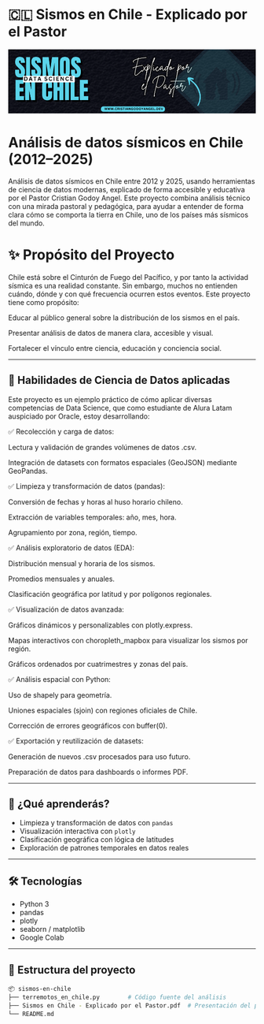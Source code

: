 # 🇨🇱 Sismos en Chile - Explicado por el Pastor

![Portada](https://github.com/cristiangodoyangel/Analisis-Sismico-Chile-Data-Science/blob/ccd2e4ea36b6f6c3129db5eaf1740cf6516abb31/assets/banner.png)

# Análisis de datos sísmicos en Chile (2012–2025)

Análisis de datos sísmicos en Chile entre 2012 y 2025, usando herramientas de ciencia de datos modernas, explicado de forma accesible y educativa por el Pastor Cristian Godoy Angel. Este proyecto combina análisis técnico con una mirada pastoral y pedagógica, para ayudar a entender de forma clara cómo se comporta la tierra en Chile, uno de los países más sísmicos del mundo.

# ✨ Propósito del Proyecto

Chile está sobre el Cinturón de Fuego del Pacífico, y por tanto la actividad sísmica es una realidad constante. Sin embargo, muchos no entienden cuándo, dónde y con qué frecuencia ocurren estos eventos. Este proyecto tiene como propósito:

Educar al público general sobre la distribución de los sismos en el país.

Presentar análisis de datos de manera clara, accesible y visual.

Fortalecer el vínculo entre ciencia, educación y conciencia social.



---

## 🧠 Habilidades de Ciencia de Datos aplicadas
Este proyecto es un ejemplo práctico de cómo aplicar diversas competencias de Data Science, que como estudiante de Alura Latam auspiciado por Oracle, estoy desarrollando:

✅ Recolección y carga de datos:

Lectura y validación de grandes volúmenes de datos .csv.

Integración de datasets con formatos espaciales (GeoJSON) mediante GeoPandas.

✅ Limpieza y transformación de datos (pandas):

Conversión de fechas y horas al huso horario chileno.

Extracción de variables temporales: año, mes, hora.

Agrupamiento por zona, región, tiempo.

✅ Análisis exploratorio de datos (EDA):

Distribución mensual y horaria de los sismos.

Promedios mensuales y anuales.

Clasificación geográfica por latitud y por polígonos regionales.

✅ Visualización de datos avanzada:

Gráficos dinámicos y personalizables con plotly.express.

Mapas interactivos con choropleth_mapbox para visualizar los sismos por región.

Gráficos ordenados por cuatrimestres y zonas del país.

✅ Análisis espacial con Python:

Uso de shapely para geometría.

Uniones espaciales (sjoin) con regiones oficiales de Chile.

Corrección de errores geográficos con buffer(0).

✅ Exportación y reutilización de datasets:

Generación de nuevos .csv procesados para uso futuro.

Preparación de datos para dashboards o informes PDF.

---

## 🧠 ¿Qué aprenderás?

- Limpieza y transformación de datos con `pandas`
- Visualización interactiva con `plotly`
- Clasificación geográfica con lógica de latitudes
- Exploración de patrones temporales en datos reales

---

## 🛠️ Tecnologías

- Python 3
- pandas
- plotly
- seaborn / matplotlib
- Google Colab

---

## 📁 Estructura del proyecto

```bash
📦 sismos-en-chile
├── terremotos_en_chile.py        # Código fuente del análisis
├── Sismos en Chile - Explicado por el Pastor.pdf  # Presentación del proyecto
└── README.md
